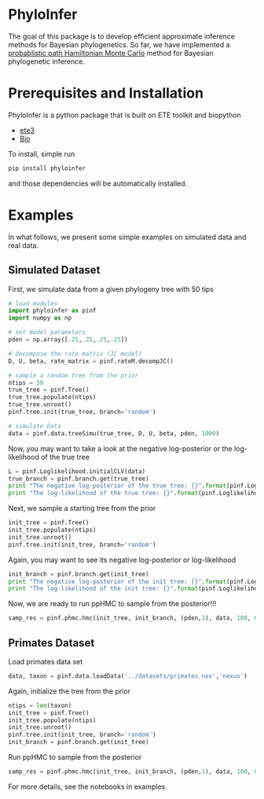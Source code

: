 # PhyloInfer

The goal of this package is to develop efficient approximate inference methods for Bayesian phylogenetics. So far, 
we have implemented a [probablistic path Hamiltonian Monte Carlo](https://arxiv.org/abs/1702.07814) method for Bayesian phylogenetic inference.


# Prerequisites and Installation

PhyloInfer is a python package that is built on ETE toolkit and biopython

* [ete3](http://etetoolkit.org)
* [Bio](http://biopython.org)

To install, simple run
```sh
pip install phyloinfer
```
and those dependencies will be automatically installed.

# Examples

In what follows, we present some simple examples on simulated data and real data. 

## Simulated Dataset

First, we simulate data from a given phylogeny tree with 50 tips

```python
# load modules
import phyloinfer as pinf
import numpy as np

# set model parameters
pden = np.array([.25,.25,.25,.25])

# decompose the rate matrix (JC model)
D, U, beta, rate_matrix = pinf.rateM.decompJC()

# sample a random tree from the prior
ntips = 50
true_tree = pinf.Tree()
true_tree.populate(ntips)
true_tree.unroot()
pinf.tree.init(true_tree, branch='random')

# simulate Data
data = pinf.data.treeSimu(true_tree, D, U, beta, pden, 1000)
```

Now, you may want to take a look at the negative log-posterior or the log-likelihood of the true tree

```python
L = pinf.Loglikelihood.initialCLV(data)
true_branch = pinf.branch.get(true_tree)
print "The negative log-posterior of the true tree: {}".format(pinf.Logposterior.Logpost(true_tree, true_branch, D, U, beta, pden, L))
print "The log-likelihood of the true tree: {}".format(pinf.Loglikelihood.phyloLoglikelihood(true_tree, true_branch, D, U, beta, pden, L))
```

Next, we sample a starting tree from the prior

```python
init_tree = pinf.Tree()
init_tree.populate(ntips)
init_tree.unroot()
pinf.tree.init(init_tree, branch='random')
```

Again, you may want to see its negative log-posterior or log-likelihood

```python
init_branch = pinf.branch.get(init_tree)
print "The negative log-posterior of the init tree: {}".format(pinf.Logposterior.Logpost(init_tree, init_branch, D, U, beta, pden, L))
print "The log-likelihood of the init tree: {}".format(pinf.Loglikelihood.phyloLoglikelihood(init_tree, init_branch, D, U, beta, pden, L))
```

Now, we are ready to run ppHMC to sample from the posterior!!!

```python
samp_res = pinf.phmc.hmc(init_tree, init_branch, (pden,1), data, 100, 0.001, 100, subModel='JC', surrogate=True,  burnin_frac=0.2, adap_stepsz_rate = 0.4, delta=0.002, monitor_event=True, printfreq=50)
```

## Primates Dataset

Load primates data set

```python
data, taxon = pinf.data.loadData('../datasets/primates.nex','nexus')
```

Again, initialize the tree from the prior

```python
ntips = len(taxon)
init_tree = pinf.Tree()
init_tree.populate(ntips)
init_tree.unroot()
pinf.tree.init(init_tree, branch='random')
init_branch = pinf.branch.get(init_tree)
```

Run ppHMC to sample from the posterior

```python
samp_res = pinf.phmc.hmc(init_tree, init_branch, (pden,1), data, 100, 0.004, 100, subModel='JC', surrogate=True, burnin_frac=0.5, delta=0.008, adap_stepsz_rate=0.8, printfreq=20)
```

For more details, see the notebooks in examples.
